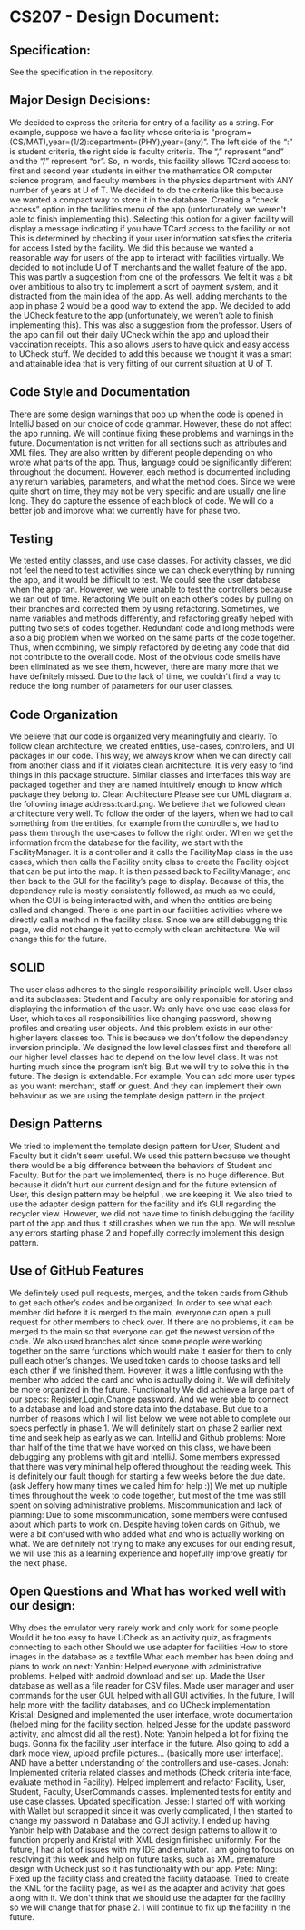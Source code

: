 # CS207 - Design Document:
## Specification:
See the specification in the repository.

## Major Design Decisions:
We decided to express the criteria for entry of a facility as a string. For example, suppose we have a facility whose criteria is "program=(CS/MAT),year=(1/2):department=(PHY),year=(any)”. The left side of the “:” is student criteria, the right side is faculty criteria. The “,” represent “and” and the “/” represent “or”. So, in words, this facility allows TCard access to: first and second year students in either the mathematics OR computer science program, and faculty members in the physics department with ANY number of years at U of T. We decided to do the criteria like this because we wanted a compact way to store it in the database.
Creating a “check access” option in the facilities menu of the app (unfortunately, we weren't able to finish implementing this). Selecting this option for a given facility will display a message indicating if you have TCard access to the facility or not. This is determined by checking if your user information satisfies the criteria for access listed by the facility. We did this because we wanted a reasonable way for users of the app to interact with facilities virtually.
We decided to not include U of T merchants and the wallet feature of the app. This was partly a suggestion from one of the professors. We felt it was a bit over ambitious to also try to implement a sort of payment system, and it distracted from the main idea of the app. As well, adding merchants to the app in phase 2 would be a good way to extend the app.
We decided to add the UCheck feature to the app (unfortunately, we weren't able to finish implementing this). This was also a suggestion from the professor. Users of the app can fill out their daily UCheck within the app and upload their vaccination receipts. This also allows users to have quick and easy access to UCheck stuff. We decided to add this because we thought it was a smart and attainable idea that is very fitting of our current situation at U of T.

## Code Style and Documentation
​​There are some design warnings that pop up when the code is opened in IntelliJ based on our choice of code grammar. However, these do not affect the app running. We will continue fixing these problems and warnings in the future.
Documentation is not written for all sections such as attributes and XML files. They are also written by different people depending on who wrote what parts of the app. Thus, language could be significantly different throughout the document. However, each method is documented including any return variables, parameters, and what the method does. Since we were quite short on time, they may not be very specific and are usually one line long. They do capture the essence of each block of code. We will do a better job and improve what we currently have for phase two.

## Testing
We tested entity classes, and use case classes. For activity classes, we did not feel the need to test activities since we can check everything by running the app, and it would be difficult to test. We could see the user database when the app ran. However, we were unable to test the controllers because we ran out of time.
Refactoring
We built on each other’s codes by pulling on their branches and corrected them by using refactoring. Sometimes, we name variables and methods differently, and refactoring greatly helped with putting two sets of codes together.
Redundant code and long methods were also a big problem when we worked on the same parts of the code together. Thus, when combining, we simply refactored by deleting any code that did not contribute to the overall code.
Most of the obvious code smells have been eliminated as we see them, however, there are many more that we have definitely missed. Due to the lack of time, we couldn't find a way to reduce the long number of parameters for our user classes.

## Code Organization
We believe that our code is organized very meaningfully and clearly. To follow clean architecture, we created entities, use-cases, controllers, and UI packages in our code. This way, we always know when we can directly call from another class and if it violates clean architecture.
It is very easy to find things in this package structure. Similar classes and interfaces this way are packaged together and they are named intuitively enough to know which package they belong to.
Clean Architecture
Please see our UML diagram at the following image address:tcard.png.
We believe that we followed clean architecture very well. To follow the order of the layers, when we had to call something from the entities, for example from the controllers, we had to pass them through the use-cases to follow the right order. When we get the information from the database for the facility, we start with the FacilityManager. It is a controller and it calls the FacilityMap class in the use cases, which then calls the Facility entity class to create the Facility object that can be put into the map. It is then passed back to FacilityManager, and then back to the GUI for the facility’s page to display. Because of this, the dependency rule is mostly consistently followed, as much as we could, when the GUI is being interacted with, and when the entities are being called and changed.
There is one part in our facilities activities where we directly call a method in the facility class. Since we are still debugging this page, we did not change it yet to comply with clean architecture. We will change this for the future.

## SOLID
The user class adheres to the single responsibility principle well. User class and its subclasses: Student and Faculty are only responsible for storing and displaying the information of the user.
We only have one use case class for User, which takes all responsibilities like changing password, showing profiles and creating user objects. And this problem exists in our other higher layers classes too. This is because we don’t follow the dependency inversion principle. We designed the low level classes first and therefore all our higher level classes had to depend on the low level class. It was not hurting much since the program isn’t big. But we will try to solve this in the future.
The design is extendable. For example, You can add more user types as you want: merchant, staff or guest. And they can implement their own behaviour as we are using the template design pattern in the project.

## Design Patterns
We tried to implement the template design pattern for User, Student and Faculty but it didn’t seem useful. We used this pattern because we thought there would be a big difference between the behaviors of Student and Faculty. But for the part we implemented, there is no huge difference. But because it didn’t hurt our current design and for the future extension of User, this design pattern may be helpful , we are keeping it.
We also tried to use the adapter design pattern for the facility and it’s GUI regarding the recycler view. However, we did not have time to finish debugging the facility part of the app and thus it still crashes when we run the app. We will resolve any errors starting phase 2 and hopefully correctly implement this design pattern.

## Use of GitHub Features
We definitely used pull requests, merges, and the token cards from Github to get each other’s codes and be organized. In order to see what each member did before it is merged to the main, everyone can open a pull request for other members to check over. If there are no problems, it can be merged to the main so that everyone can get the newest version of the code. We also used branches alot since some people were working together on the same functions which would make it easier for them to only pull each other’s changes.
We used token cards to choose tasks and tell each other if we finished them. However, it was a little confusing with the member who added the card and who is actually doing it. We will definitely be more organized in the future.
Functionality
We did achieve a large part of our specs: Register,Login,Change password. And we were able to connect to a database and load and store data into the database.
But due to a number of reasons which I will list below, we were not able to complete our specs perfectly in phase 1. We will definitely start on phase 2 earlier next time and seek help as early as we can.
IntelliJ and Github problems: More than half of the time that we have worked on this class, we have been debugging any problems with git and IntelliJ. Some members expressed that there was very minimal help offered throughout the reading week. This is definitely our fault though for starting a few weeks before the due date. (ask Jeffery how many times we called him for help :)) We met up multiple times throughout the week to code together, but most of the time was still spent on solving administrative problems.
Miscommunication and lack of planning: Due to some miscommunication, some members were confused about which parts to work on. Despite having token cards on Github, we were a bit confused with who added what and who is actually working on what.
We are definitely not trying to make any excuses for our ending result, we will use this as a learning experience and hopefully improve greatly for the next phase.


## Open Questions and What has worked well with our design:
Why does the emulator very rarely work and only work for some people
Would it be too easy to have UCheck as an activity quiz, as fragments connecting to each other
Should we use adapter for facilities
How to store images in the database as a textfile
What each member has been doing and plans to work on next:
Yanbin: Helped everyone with administrative problems. Helped with android download and set up. Made the User database as well as a file reader for CSV files. Made user manager and user commands for the user GUI. helped with all GUI activities. In the future, I will help more with the facility databases, and do UCheck implementation.
Kristal: Designed and implemented the user interface, wrote documentation (helped ming for the facility section, helped Jesse for the update password activity, and almost did all the rest). Note: Yanbin helped a lot for fixing the bugs. Gonna fix the facility user interface in the future. Also going to add a dark mode view, upload profile pictures… (basically more user interface). AND have a better understanding of the controllers and use-cases.
Jonah: Implemented criteria related classes and methods (Check criteria interface, evaluate method in Facility). Helped implement and refactor Facility, User, Student, Faculty, UserCommands classes. Implemented tests for entity and use case classes. Updated specification.
Jesse: I started off with working with Wallet but scrapped it since it was overly complicated, I then started to change my password in Database and GUI activity. I ended up having Yanbin help with Database and the correct design patterns to allow it to function properly and Kristal with XML design finished uniformly. For the future, I had a lot of issues with my IDE and emulator. I am going to focus on resolving it this week and help on future tasks, such as XML premature design with Ucheck just so it has functionality with our app.
Pete:
Ming: Fixed up the facility class and created the facility database. Tried to create the XML for the facility page, as well as the adapter and activity that goes along with it. We don't think that we should use the adapter for the facility so we will change that for phase 2. I will continue to fix up the facility in the future. 
